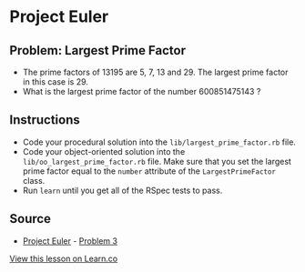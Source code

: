 
# Project Euler

## Problem: Largest Prime Factor

- The prime factors of 13195 are 5, 7, 13 and 29. The largest prime factor in this case is 29.
- What is the largest prime factor of the number 600851475143 ?

## Instructions
- Code your procedural solution into the `lib/largest_prime_factor.rb` file. 
- Code your object-oriented solution into the `lib/oo_largest_prime_factor.rb` file. Make sure that you set the largest prime factor equal to the `number` attribute of the `LargestPrimeFactor` class.
- Run `learn` until you get all of the RSpec tests to pass.

## Source
- [Project Euler](https://projecteuler.net/) - [Problem 3](https://projecteuler.net/problem=3)

<a href='https://learn.co/lessons/project-euler-largest-prime-factor' data-visibility='hidden'>View this lesson on Learn.co</a>
